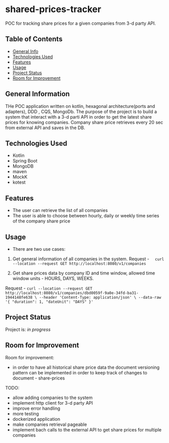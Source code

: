 # shared-prices-tracker

POC for tracking share prices for a given companies from 3-d party API.

## Table of Contents

* [General Info](#general-information)
* [Technologies Used](#technologies-used)
* [Features](#features)
* [Usage](#usage)
* [Project Status](#project-status)
* [Room for Improvement](#room-for-improvement)

## General Information

THe POC application written on kotlin, hexagonal architecture(ports and adapters), DDD , CQS, MongoDb. The purpose of
the project is to build a system that interact with a 3-d parti API in order to get the latest share prices for knowing
companies. Company share price retrieves every 20 sec from external API and saves in the DB.



## Technologies Used

- Kotlin
- Spring Boot 
- MongoDB
- maven
- MockK
- kotest

## Features

- The user can retrieve the list of all companies
- The user is able to choose between hourly, daily or weekly time series of the company share price

## Usage

* There are two use cases:

1) Get general information of all companies in the system. Request -
   `   curl --location --request GET http://localhost:8080/v1/companies   `

2) Get share prices data by company ID and time window, allowed time window units - HOURS, DAYS, WEEKS.

Request -
`
curl --location --request GET http://localhost:8080/v1/companies/dbd0059f-9a0e-34fd-ba31-1944148fe638 \
--header 'Content-Type: application/json' \
--data-raw '{
"duration": 1,
"dateUnit": "DAYS"
}'      `

## Project Status

Project is: _in progress_

## Room for Improvement

Room for improvement:

- in order to have all historical share price data the document versioning pattern 
can be implemented in order to keep track of changes to document - share-prices

TODO:
- allow adding companies to the system
- implement http client for 3-d party API
- improve error handling
- more testing
- dockerized application
- make companies retrieval pageable
- implement bach calls to the external API to get share prices for multiple companies


